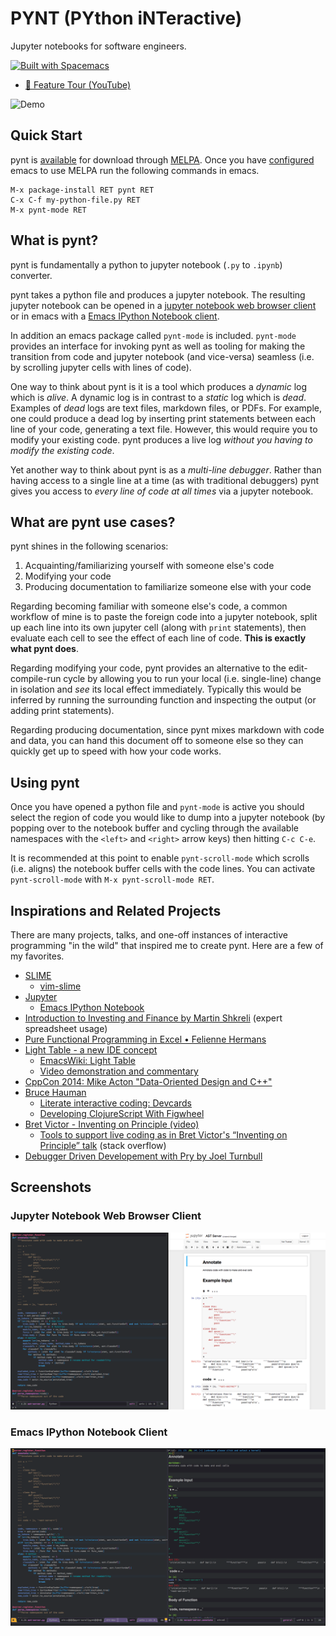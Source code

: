 # PYNT (PYthon iNTeractive)

Jupyter notebooks for software engineers.

[![Built with Spacemacs](https://cdn.rawgit.com/syl20bnr/spacemacs/442d025779da2f62fc86c2082703697714db6514/assets/spacemacs-badge.svg)](http://spacemacs.org)

- [🎥 Feature Tour (YouTube)](http://www.youtube.com/watch?v=qqJbaoS_sH0 "pynt Demo")

![Demo](/img/demo.gif)

## Quick Start

pynt is [available](https://melpa.org/#/pynt) for download through [MELPA](https://melpa.org/). Once you have [configured](https://melpa.org/#/getting-started) emacs to use MELPA run the following commands in emacs.

```
M-x package-install RET pynt RET
C-x C-f my-python-file.py RET
M-x pynt-mode RET
```

## What is pynt?

pynt is fundamentally a python to jupyter notebook (`.py` to `.ipynb`) converter.

pynt takes a python file and produces a jupyter notebook. The resulting jupyter notebook can be opened in a [jupyter notebook web browser client](#jupyter-notebook-web-browser-client) or in emacs with a [Emacs IPython Notebook client](https://github.com/ebanner/pynt/blob/dev/README.md#emacs-ipython-notebook-client).

In addition an emacs package called `pynt-mode` is included. `pynt-mode` provides an interface for invoking pynt as well as tooling for making the transition from code and jupyter notebook (and vice-versa) seamless (i.e. by scrolling jupyter cells with lines of code).

One way to think about pynt is it is a tool which produces a *dynamic* log which is *alive*. A dynamic log is in contrast to a *static* log which is *dead*. Examples of *dead* logs are text files, markdown files, or PDFs. For example, one could produce a dead log by inserting print statements between each line of your code, generating a text file. However, this would require you to modify your existing code. pynt produces a live log *without you having to modify the existing code*.

Yet another way to think about pynt is as a *multi-line debugger*. Rather than having access to a single line at a time (as with traditional debuggers) pynt gives you access to *every line of code at all times* via a jupyter notebook.

## What are pynt use cases?

pynt shines in the following scenarios:

1. Acquainting/familiarizing yourself with someone else's code
2. Modifying your code
3. Producing documentation to familiarize someone else with your code

Regarding becoming familiar with someone else's code, a common workflow of mine is to paste the foreign code into a jupyter notebook, split up each line into its own jupyter cell (along with `print` statements), then evaluate each cell to see the effect of each line of code. **This is exactly what pynt does**.

Regarding modifying your code, pynt provides an alternative to the edit-compile-run cycle by allowing you to run your local (i.e. single-line) change in isolation and *see* its local effect immediately. Typically this would be inferred by running the surrounding function and inspecting the output (or adding print statements).

Regarding producing documentation, since pynt mixes markdown with code and data, you can hand this document off to someone  else so they can quickly get up to speed with how your code works.

## Using pynt

Once you have opened a python file and `pynt-mode` is active you should select the region of code you would like to dump into a jupyter notebook (by popping over to the notebook buffer and cycling through the available namespaces with the `<left>` and `<right>` arrow keys) then hitting `C-c C-e`.

It is recommended at this point to enable `pynt-scroll-mode` which scrolls (i.e. aligns) the notebook buffer cells with the code lines. You can activate `pynt-scroll-mode` with `M-x pynt-scroll-mode RET`.

## Inspirations and Related Projects

There are many projects, talks, and one-off instances of interactive programming "in the wild" that inspired me to create pynt. Here are a few of my favorites.

- [SLIME](https://common-lisp.net/project/slime/)
  - [vim-slime](https://github.com/jpalardy/vim-slime)
- [Jupyter](http://jupyter.org/)
  - [Emacs IPython Notebook](http://millejoh.github.io/emacs-ipython-notebook/)
- [Introduction to Investing and Finance by Martin Shkreli](https://www.youtube.com/watch?v=ARrNYyJEnFI&t=1379s)  (expert spreadsheet usage)
- [Pure Functional Programming in Excel • Felienne Hermans](https://www.youtube.com/watch?v=0yKf8TrLUOw)
- [Light Table - a new IDE concept](http://www.chris-granger.com/2012/04/12/light-table-a-new-ide-concept/)
    - [EmacsWiki: Light Table](https://www.emacswiki.org/emacs/LightTable)
    - [Video demonstration and commentary](https://www.youtube.com/watch?v=TgHvRcbYJ-8)
- [CppCon 2014: Mike Acton "Data-Oriented Design and C++"](https://www.youtube.com/watch?v=rX0ItVEVjHc)
- [Bruce Hauman](http://rigsomelight.com/)
    - [Literate interactive coding: Devcards](https://www.youtube.com/watch?v=G7Z_g2fnEDg)
    - [Developing ClojureScript With Figwheel](https://www.youtube.com/watch?v=j-kj2qwJa_E)
- [Bret Victor - Inventing on Principle (video)](https://vimeo.com/36579366)
    - [Tools to support live coding as in Bret Victor's “Inventing on Principle” talk](https://stackoverflow.com/questions/9448215/tools-to-support-live-coding-as-in-bret-victors-inventing-on-principle-talk)  (stack overflow)
- [Debugger Driven Developement with Pry by Joel Turnbull](https://www.youtube.com/watch?v=4hfMUP5iTq8)

## Screenshots

### Jupyter Notebook Web Browser Client

![Browser](/img/browser.png)

### Emacs IPython Notebook Client

![EIN](/img/ein.png)
